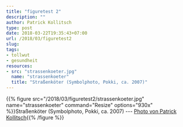 ```yaml
---
title: "figuretest 2"
description: ""
author: Patrick Kollitsch
type: post
date: 2018-03-22T19:35:43+07:00
url: /2018/03/figuretest2
slug:
tags:
- tollwut
- gesundheit
resources:
- src: "strassenkoeter.jpg"
  name: "strassenkoeter"
  title: "Straßenköter (Symbolphoto, Pokki, ca. 2007)"
---
```


{{% figure src="/2018/03/figuretest2/strassenkoeter.jpg" name="strassenkoeter" command="Resize" options="930x" %}}Straßenköter (Symbolphoto, Pokki, ca. 2007) --- <a href="https://samui-samui.de/">Photo von Patrick Kollitsch</a>{{% /figure %}}
